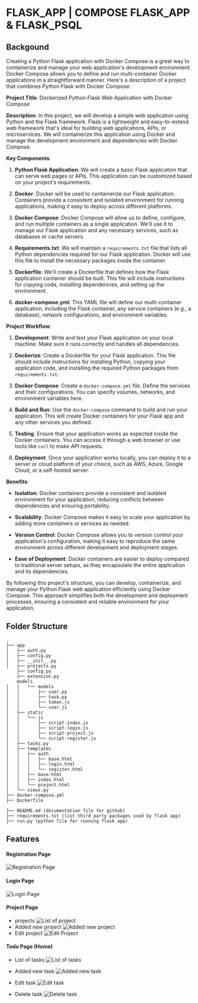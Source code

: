 # FLASK_APP | COMPOSE FLASK_APP & FLASK_PSQL

## Backgound

Creating a Python Flask application with Docker Compose is a great way to containerize and manage your web application's development environment. Docker Compose allows you to define and run multi-container Docker applications in a straightforward manner. Here's a description of a project that combines Python Flask with Docker Compose:

**Project Title**: Dockerized Python Flask Web Application with Docker Compose

**Description**:
In this project, we will develop a simple web application using Python and the Flask framework. Flask is a lightweight and easy-to-extend web framework that's ideal for building web applications, APIs, or microservices. We will containerize this application using Docker and manage the development environment and dependencies with Docker Compose.

**Key Components**:

1. **Python Flask Application**: We will create a basic Flask application that can serve web pages or APIs. This application can be customized based on your project's requirements.

2. **Docker**: Docker will be used to containerize our Flask application. Containers provide a consistent and isolated environment for running applications, making it easy to deploy across different platforms.

3. **Docker Compose**: Docker Compose will allow us to define, configure, and run multiple containers as a single application. We'll use it to manage our Flask application and any necessary services, such as databases or cache servers.

4. **Requirements.txt**: We will maintain a `requirements.txt` file that lists all Python dependencies required for our Flask application. Docker will use this file to install the necessary packages inside the container.

5. **Dockerfile**: We'll create a Dockerfile that defines how the Flask application container should be built. This file will include instructions for copying code, installing dependencies, and setting up the environment.

6. **docker-compose.yml**: This YAML file will define our multi-container application, including the Flask container, any service containers (e.g., a database), network configurations, and environment variables.

**Project Workflow**:

1. **Development**: Write and test your Flask application on your local machine. Make sure it runs correctly and handles all dependencies.

2. **Dockerize**: Create a Dockerfile for your Flask application. This file should include instructions for installing Python, copying your application code, and installing the required Python packages from `requirements.txt`.

3. **Docker Compose**: Create a `docker-compose.yml` file. Define the services and their configurations. You can specify volumes, networks, and environment variables here.

4. **Build and Run**: Use the `docker-compose` command to build and run your application. This will create Docker containers for your Flask app and any other services you defined.

5. **Testing**: Ensure that your application works as expected inside the Docker containers. You can access it through a web browser or use tools like `curl` to make API requests.

6. **Deployment**: Once your application works locally, you can deploy it to a server or cloud platform of your choice, such as AWS, Azure, Google Cloud, or a self-hosted server.

**Benefits**:

- **Isolation**: Docker containers provide a consistent and isolated environment for your application, reducing conflicts between dependencies and ensuring portability.

- **Scalability**: Docker Compose makes it easy to scale your application by adding more containers or services as needed.

- **Version Control**: Docker Compose allows you to version control your application's configuration, making it easy to reproduce the same environment across different development and deployment stages.

- **Ease of Deployment**: Docker containers are easier to deploy compared to traditional server setups, as they encapsulate the entire application and its dependencies.

By following this project's structure, you can develop, containerize, and manage your Python Flask web application efficiently using Docker Compose. This approach simplifies both the development and deployment processes, ensuring a consistent and reliable environment for your application.

## Folder Structure

```
.
├── app
│   ├── auth.py
│   ├── config.py
│   ├── __init__.py
│   ├── projects.py
    ├── config.py
    ├── extension.py
    models
│   │   └── models
│   │       ├── user.py
│   │       ├── task.py
│   │       ├── token.js
│   │       └── user.js
│   ├── static
│   │   └── js
│   │       ├── script-index.js
│   │       ├── script-login.js
│   │       ├── script-project.js
│   │       └── script-register.js
│   ├── tasks.py
│   ├── templates
│   │   ├── auth
│   │   │   ├── base.html
│   │   │   ├── login.html
│   │   │   └── register.html
│   │   ├── base.html
│   │   ├── index.html
│   │   └── project.html
│   └── views.py
├── docker-compose.yml
├── Dockerfile

├── README.md (documentation file for github)
├── requirements.txt (list third party packages used by flask app)
├── run.py (python file for running flask app)

```

## Features

#### Registration Page

![Registration Page](images/register.png?raw=true "Registration Page")

#### Login Page

![Login Page](images/login.png?raw=true "Login Page")

#### Project Page

- projects
  ![List of project](images/addproject.png?raw=true "List of project")
- Added new project
  ![Added new project](images/modalAddproject.png.png?raw=true "Added new project")
- Edit project
  ![Edit Project](images/editaddproject.png.png?raw=true "Edit Project")

#### Todo Page (Home)

- List of tasks
  ![List of tasks](images/task.png?raw=true "List of tasks")

- Added new task
  ![Added new task](images/addnewtask.png?raw=true "Added new task")
- Edit task
  ![Edit task](images/editTask.png?raw=true "Edit task")
- Delete task
  ![Delete task](images/deletTask.png?raw=true "Delete task")
